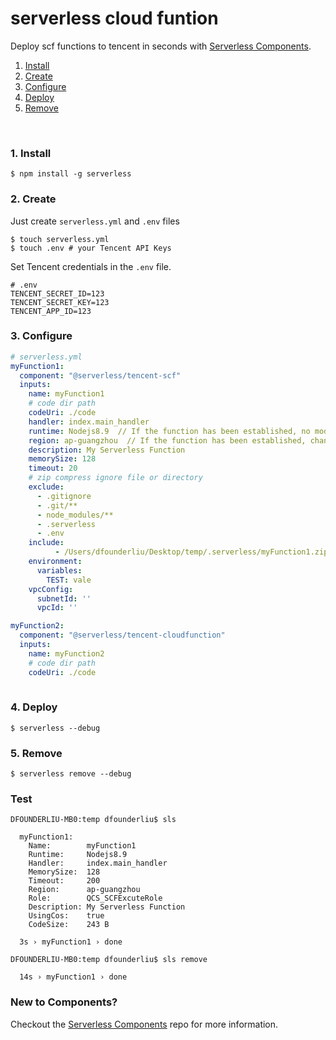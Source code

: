 # serverless cloud funtion

Deploy scf functions to tencent in seconds with [Serverless Components](https://github.com/serverless/components).


1. [Install](#1-install)
2. [Create](#2-create)
3. [Configure](#3-configure)
4. [Deploy](#4-deploy)
5. [Remove](#5-remove)

&nbsp;

### 1. Install

```console
$ npm install -g serverless
```

### 2. Create

Just create `serverless.yml` and `.env` files

```console
$ touch serverless.yml
$ touch .env # your Tencent API Keys
```

Set Tencent credentials in the `.env` file.

```
# .env
TENCENT_SECRET_ID=123
TENCENT_SECRET_KEY=123
TENCENT_APP_ID=123
```

### 3. Configure

```yml
# serverless.yml
myFunction1:
  component: "@serverless/tencent-scf"
  inputs:
    name: myFunction1
    # code dir path
    codeUri: ./code
    handler: index.main_handler
    runtime: Nodejs8.9  // If the function has been established, no modification is allowed
    region: ap-guangzhou  // If the function has been established, change area will cause the function to redeploy
    description: My Serverless Function
    memorySize: 128
    timeout: 20
    # zip compress ignore file or directory
    exclude:
      - .gitignore
      - .git/**
      - node_modules/**
      - .serverless
      - .env
    include:
          - /Users/dfounderliu/Desktop/temp/.serverless/myFunction1.zip
    environment:
      variables:
        TEST: vale
    vpcConfig:
      subnetId: ''
      vpcId: ''

myFunction2:
  component: "@serverless/tencent-cloudfunction"
  inputs:
    name: myFunction2
    # code dir path
    codeUri: ./code
   

```

### 4. Deploy

```console
$ serverless --debug
```

### 5. Remove

```console
$ serverless remove --debug
```

### Test
```text
DFOUNDERLIU-MB0:temp dfounderliu$ sls

  myFunction1: 
    Name:        myFunction1
    Runtime:     Nodejs8.9
    Handler:     index.main_handler
    MemorySize:  128
    Timeout:     200
    Region:      ap-guangzhou
    Role:        QCS_SCFExcuteRole
    Description: My Serverless Function
    UsingCos:    true
    CodeSize:    243 B

  3s › myFunction1 › done

DFOUNDERLIU-MB0:temp dfounderliu$ sls remove

  14s › myFunction1 › done

```

### New to Components?

Checkout the [Serverless Components](https://github.com/serverless/components) repo for more information.
